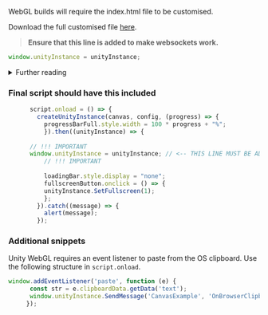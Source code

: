 WebGL builds will require the index.html file to be customised.

Download the full customised file [here](/custom/downloads/index.html).

> **Ensure that this line is added to make websockets work.**
```js
window.unityInstance = unityInstance;
```

<details>
	<summary>Further reading</summary>
  
WebAssembly for [security](https://webassembly.org/docs/security/) purposes does not have Networking-Capabilities.

Read more here: (https://webassembly.org/docs/security/)
</details>


### Final script should have this included

```js
      script.onload = () => {
        createUnityInstance(canvas, config, (progress) => {
          progressBarFull.style.width = 100 * progress + "%";
          }).then((unityInstance) => {
	  
	  // !!! IMPORTANT
	  window.unityInstance = unityInstance; // <-- THIS LINE MUST BE ADDED TO ENSURE WEBSOCKETS WORK!!!
          // !!! IMPORTANT
	  
          loadingBar.style.display = "none";
          fullscreenButton.onclick = () => {
          unityInstance.SetFullscreen(1);
          };
        }).catch((message) => {
          alert(message);
        });
```

### Additional snippets
Unity WebGL requires an event listener to paste from the OS clipboard. Use the following structure in `script.onload`.

``` js
window.addEventListener('paste', function (e) {
      const str = e.clipboardData.getData('text');
      window.unityInstance.SendMessage('CanvasExample', 'OnBrowserClipboardPaste', str);
     });
```


